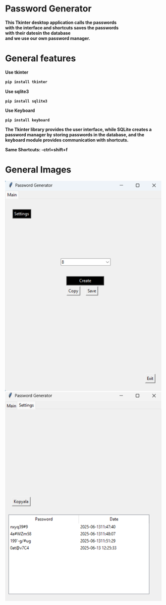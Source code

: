 # Password Generator

<b>This Tkinter desktop 
application calls the passwords   
with the interface and shortcuts saves the passwords   
with their datesin the database   
and we use our own   password manager.

# General features

Use tkinter
````bash
pip install tkinter
````
Use sqlite3
````
pip install sqlite3
````
Use Keyboard
````
pip install keyboard
````

The Tkinter library provides the user interface, while SQLite creates a password manager by storing passwords in the database, and the keyboard module provides communication with shortcuts.

Same Shortcuts:
-ctrl+shift+f


# General Images

![Photo](photo.png)
![Photo1](photo1.png)
